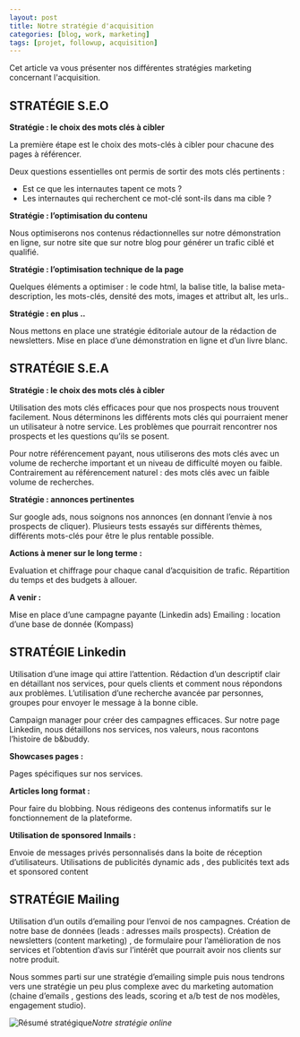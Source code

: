 ```yaml
---
layout: post
title: Notre stratégie d'acquisition	
categories: [blog, work, marketing]
tags: [projet, followup, acquisition]
--- 
```


Cet article va vous présenter nos différentes stratégies marketing concernant l'acquisition.


<!-- readmore -->

## STRATÉGIE S.E.O

**Stratégie : le choix des mots clés à cibler**

La première étape est le choix des mots-clés à cibler pour chacune des pages
à référencer.

Deux questions essentielles ont permis de sortir des mots clés pertinents :
- Est ce que les internautes tapent ce mots ?
- Les internautes qui recherchent ce mot-clé sont-ils dans ma cible ?

**Stratégie : l’optimisation du contenu**

Nous optimiserons nos contenus rédactionnelles sur notre démonstration en 
ligne, sur notre site que sur notre blog pour générer un trafic ciblé et qualifié. 

**Stratégie : l’optimisation technique de la page**

Quelques éléments a optimiser : le code html, la balise title, la balise
meta-description, les mots-clés, densité des mots, images et attribut alt, les urls..

**Stratégie : en plus ..**

Nous mettons en place une stratégie éditoriale autour de la rédaction de 
newsletters.
Mise en place d’une démonstration en ligne et d’un livre blanc.



## STRATÉGIE S.E.A

**Stratégie : le choix des mots clés à cibler**

Utilisation des mots clés efficaces pour que nos prospects nous
trouvent facilement.
Nous déterminons les différents mots clés qui pourraient mener un 
utilisateur à notre service. Les problèmes que pourrait rencontrer nos prospects
et les questions qu’ils se posent.

Pour notre référencement payant, nous utiliserons des mots clés avec un 
volume de recherche important et un niveau de difficulté moyen ou faible.
Contrairement au référencement naturel : des mots clés avec un faible volume
de recherches.

**Stratégie : annonces pertinentes**

Sur google ads, nous soignons nos annonces (en donnant l’envie à nos 
prospects de cliquer).
Plusieurs tests essayés sur différents thèmes, différents mots-clés pour être le
plus rentable possible.

**Actions à mener sur le long terme :**

Evaluation et chiffrage pour chaque canal d’acquisition de trafic.
Répartition du temps et des budgets à allouer.

**A venir :**

Mise en place d’une campagne payante (Linkedin ads)
Emailing : location d’une base de donnée (Kompass) 


## STRATÉGIE Linkedin

Utilisation d’une image qui attire l’attention.
Rédaction d’un descriptif clair en détaillant nos services, pour quels clients et
comment nous répondons aux problèmes.
L’utilisation d’une recherche avancée par personnes, groupes pour envoyer le
message à la bonne cible.

Campaign manager pour créer des campagnes efficaces.
Sur notre page Linkedin, nous détaillons nos services, nos valeurs, nous 
racontons l’histoire de b&buddy.

**Showcases pages :**

Pages spécifiques sur nos services.

**Articles long format :**

Pour faire du blobbing. Nous rédigeons des contenus informatifs sur le
fonctionnement de la plateforme.

**Utilisation de sponsored Inmails :**

Envoie de messages privés personnalisés dans la boite de réception 
d’utilisateurs.
Utilisations de publicités dynamic ads , des publicités text ads et sponsored content

## STRATÉGIE Mailing

Utilisation d’un outils d’emailing pour l’envoi de nos campagnes.
Création de notre base de données (leads : adresses mails prospects).
Création de newsletters (content marketing) , de formulaire pour l’amélioration
de nos services et l’obtention d’avis sur l’intérêt que pourrait avoir nos clients
sur notre produit.

Nous sommes parti sur une stratégie d’emailing simple puis nous tendrons vers 
une stratégie un peu plus complexe avec du marketing automation
(chaine d’emails , gestions des leads, scoring et a/b test de nos modèles,
engagement studio).


![Résumé stratégique](https://i.imgsafe.org/cc/cc8d91cdf9.png "Résumé stratégique")*Notre stratégie online*